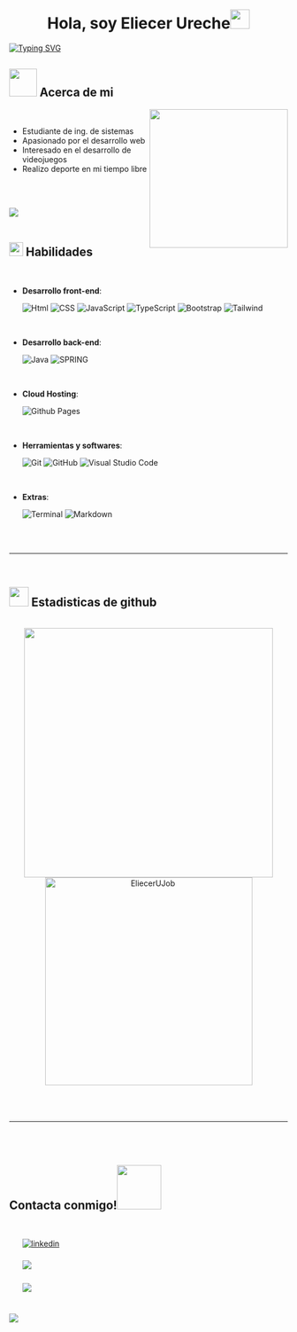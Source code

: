 
<h1 align="center"><b>Hola, soy Eliecer Ureche</b><img src="https://media.giphy.com/media/hvRJCLFzcasrR4ia7z/giphy.gif" width="35"></h1>
<!-- Gif acerca de mi -->
<a href="https://git.io/typing-svg"><img src="https://readme-typing-svg.demolab.com?font=Fira+Code&pause=1000&color=F70202&center=true&vCenter=true&random=true&width=800&height=200&lines=+Estudiante+de+ing.+de+sistemas;+Apasionado+por+el+desarrollo+web;+Interesado+en+el+desarrollo+de+videojuegos;+Realizo+deporte+en+mi+tiempo+libre" alt="Typing SVG" /></a>

<br>

## <picture><img src = "https://github.com/EliecerUJob/EliecerUJob/raw/main/assets/mdImages/about_me.gif" width = 50px></picture> **Acerca de mi**

<picture> <img align="right" src="https://github.com/EliecerUJob/EliecerUJob/raw/main/assets/mdImages/Right_Side.gif" width = 250px></picture>

<br>

- Estudiante de ing. de sistemas
- Apasionado por el desarrollo web
- Interesado en el desarrollo de videojuegos
- Realizo deporte en mi tiempo libre

<br><br>

<img src="https://user-images.githubusercontent.com/73097560/115834477-dbab4500-a447-11eb-908a-139a6edaec5c.gif"><br><br>

## <img src="https://media2.giphy.com/media/QssGEmpkyEOhBCb7e1/giphy.gif?cid=ecf05e47a0n3gi1bfqntqmob8g9aid1oyj2wr3ds3mg700bl&rid=giphy.gif" width ="25"><b> Habilidades</b>
<br>

<p align="center">

- **Desarrollo front-end**:
    
    ![Html](https://img.shields.io/badge/HTML-orange?style=for-the-badge&logo=html5&logoSize=auto&labelColor=white)
    ![CSS](https://img.shields.io/badge/css-orange?style=for-the-badge&logo=css3&logoSize=auto&labelColor=blue)
    ![JavaScript](https://img.shields.io/badge/javascript-marker?style=for-the-badge&logo=javascript&color=orange)
    ![TypeScript](https://img.shields.io/badge/typescript-orange?style=for-the-badge&logo=typescript&logoSize=auto&labelColor=white)
    ![Bootstrap](https://img.shields.io/badge/bootstrap-orange?style=for-the-badge&logo=bootstrap&logoSize=auto&labelColor=white)
    ![Tailwind](https://img.shields.io/badge/tailwind-orange?style=for-the-badge&logo=tailwindcss&logoSize=auto&labelColor=white)

<br>   
    
- **Desarrollo back-end**:

   ![Java](https://img.shields.io/badge/java-red?style=for-the-badge&logo=java&logoSize=auto&labelColor=white)
   ![SPRING](https://img.shields.io/badge/spring_framework-marker?style=for-the-badge&logo=spring&color=white)
   
<br>

- **Cloud Hosting**:

    ![Github Pages](https://img.shields.io/badge/GitHub%20Pages-%23327FC7.svg?style=for-the-badge&logo=github&logoColor=white)
    
<br>

- **Herramientas y softwares**:

    ![Git](https://img.shields.io/badge/git-%23F05033.svg?style=for-the-badge&logo=git&logoColor=white)
    ![GitHub](https://img.shields.io/badge/github-%23121011.svg?style=for-the-badge&logo=github&logoColor=white)
    ![Visual Studio Code](https://img.shields.io/badge/Visual%20Studio%20Code-0078d7.svg?style=for-the-badge&logo=visual-studio-code&logoColor=white)

<br>

- **Extras**:

    ![Terminal](https://img.shields.io/badge/Terminal-%23054020?style=for-the-badge&logo=gnu-bash&logoColor=white)
    ![Markdown](https://img.shields.io/badge/markdown-%23000000.svg?style=for-the-badge&logo=markdown&logoColor=white)   


</p>

<br>
<br>

-----

<br>


## <img src="https://media.giphy.com/media/iY8CRBdQXODJSCERIr/giphy.gif" width="35"><b> Estadisticas de github </b>
<br>

<div align="center">

<a href="https://github.com/EliecerUJob">
 <div>
    <img src="https://github-readme-stats.vercel.app/api?username=EliecerUJob&include_all_commits=true&count_private=true&show_icons=true&line_height=20&title_color=7A7ADB&icon_color=2234AE&text_color=D3D3D3&bg_color=0,000000,130F40" width="450"/>
    <img src="https://github-readme-stats.vercel.app/api/top-langs?username=EliecerUJob&show_icons=true&locale=en&layout=compact&line_height=20&title_color=7A7ADB&icon_color=2234AE&text_color=D3D3D3&bg_color=0,000000,130F40" width="375"  alt="EliecerUJob"/>
</div>

</a>
</div>

<br>
<br>
<br>

-----

<br>
<br>

## <b> Contacta conmigo!</b><img src="https://github.com/EliecerUJob/EliecerUJob/raw/main/assets/mdImages/handshake.gif" width ="80">
<br>
<div align='left'>

<ul style="list-style: none;">

<li list-style: none;>
<a href="https://www.linkedin.com/in/eliecer-ureche-0b7660179" target="_blank">
<img src="https://img.shields.io/badge/linkedin:  EliecerUreche-%2300acee.svg?color=405DE6&style=for-the-badge&logo=linkedin&logoColor=white" alt=linkedin style="margin-bottom: 5px;"/>
</a>
</li>

<br>

<li>
<a href="mailto:elieceru.job@gmail.com" target="_blank">
<img src="https://img.shields.io/badge/gmail:  Eliecerureche-%23EA4335.svg?style=for-the-badge&logo=gmail&logoColor=white" t=mail style="margin-bottom: 5px;" />
</a>
</li>

<br>

<li>
<a href="https://wa.me/573108409484?text=Hola%20Eliecer!,%20estoy%20interesado%20en%20tus%20servicios" target="_blank">
<img src="https://img.shields.io/badge/whatsapp-green?style=for-the-badge&logo=whatsapp&logoSize=auto&labelColor=white" t=mail style="margin-bottom: 5px;" />
</a>
</li>
	
</ul>
</div>

<br>
<img src="https://user-images.githubusercontent.com/73097560/115834477-dbab4500-a447-11eb-908a-139a6edaec5c.gif">
<br>
<br>
<br>

